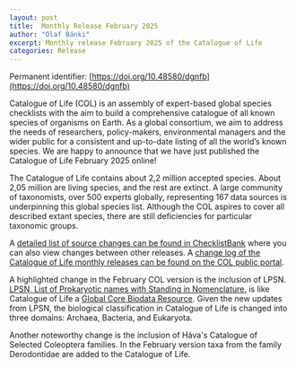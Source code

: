 ```yaml
---
layout: post
title:  Monthly Release February 2025
author: "Olaf Bánki"
excerpt: Monthly release February 2025 of the Catalogue of Life
categories: Release
---
```


Permanent identifier: [https://doi.org/10.48580/dgnfb](https://doi.org/10.48580/dgnfb)

Catalogue of Life (COL) is an assembly of expert-based global species checklists with the aim to build a comprehensive catalogue of all known species of organisms on Earth. As a global consortium, we aim to address the needs of researchers, policy-makers, environmental managers and the wider public for a consistent and up-to-date listing of all the world’s known species. We are happy to announce that we have just published the Catalogue of Life February 2025 online!

The Catalogue of Life contains about 2,2 million accepted species. About 2,05 million are living species, and the rest are extinct. A large community of taxonomists, over 500 experts globally, representing 167 data sources is underpinning this global species list.
Although the COL aspires to cover all described extant species, there are still deficiencies for particular taxonomic groups.

A [detailed list of source changes can be found in ChecklistBank](https://www.checklistbank.org/dataset/308133/sourcemetrics?hideUnchanged=true&releaseKey=307664) where you can also view changes between other releases.
A [change log of the Catalogue of Life monthly releases can be found on the COL public portal](https://www.catalogueoflife.org/data/changelog).

A highlighted change in the February COL version is the inclusion of LPSN. [LPSN, List of Prokaryotic names with Standing in Nomenclature,](https://lpsn.dsmz.de/) is like Catalogue of Life a [Global Core Biodata Resource](https://globalbiodata.org/). Given the new updates from LPSN, the biological classification in Catalogue of Life is changed into three domains: Archaea, Bacteria, and Eukaryota.

Another noteworthy change is the inclusion of Háva's Catalogue of Selected Coleoptera families. In the February version taxa from the family Derodontidae are added to the Catalogue of Life.
